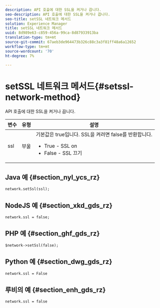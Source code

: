 ```yaml
---
description: API 호출에 대한 SSL을 켜거나 끕니다.
seo-description: API 호출에 대한 SSL을 켜거나 끕니다.
seo-title: setSSL 네트워크 메서드
solution: Experience Manager
title: setSSL 네트워크 메서드
uuid: 8d989e63-c859-456a-99ca-8d87933913ba
translation-type: tm+mt
source-git-commit: 67aeb3de964473b326c88c3a3f81ff48a6a12652
workflow-type: tm+mt
source-wordcount: '70'
ht-degree: 7%

---
```



# setSSL 네트워크 메서드{#setssl-network-method}

API 호출에 대한 SSL을 켜거나 끕니다.

| 변수 | 유형 | 설명 |
|--- |--- |--- |
| ssl | 부울 | 기본값은 true입니다. SSL을 켜려면 false를 반환합니다.<br><ul><li>True - SSL on </li><li>False - SSL 끄기</li></ul> |

## Java 예 {#section_nyl_ycs_rz}

```
network.setSsl(ssl); 
```

## NodeJS 예 {#section_xkd_gds_rz}

```
network.ssl = false; 
```

## PHP 예 {#section_ghf_gds_rz}

```
$network->setSsl(false); 
```

## Python 예 {#section_dwg_gds_rz}

```
network.ssl = False 
```

## 루비의 예 {#section_enh_gds_rz}

```
network.ssl = false 
```
